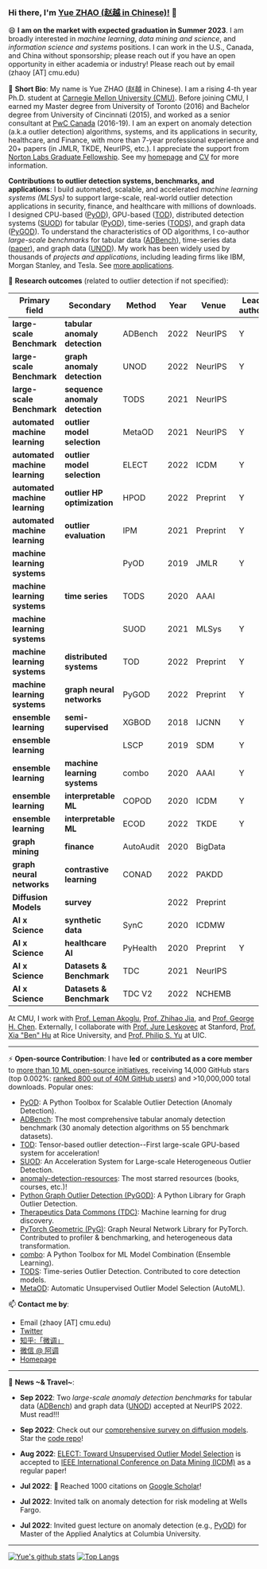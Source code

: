### Hi there, I'm [Yue ZHAO (赵越 in Chinese)!](https://www.andrew.cmu.edu/user/yuezhao2/) 👋

😄 **I am on the market with expected graduation in Summer 2023**. I am broadly interested in *machine learning*, *data mining and science*, and *information science and systems* positions.
I can work in the U.S., Canada, and China without sponsorship; please reach out if you have an open opportunity in either academia or industry!  Please reach out by email (zhaoy [AT] cmu.edu)

🌱 **Short Bio**: My name is Yue ZHAO (赵越 in Chinese). I am a rising 4-th year Ph.D. student at 
[Carnegie Mellon University (CMU)](https://www.cmu.edu/).
Before joining CMU, I earned my Master degree from University of Toronto (2016) and Bachelor degree from University of Cincinnati (2015), and worked as a senior consultant at [PwC Canada](https://www.pwc.com/ca/en.html) (2016-19). 
I am an expert on anomaly detection (a.k.a outlier detection) algorithms, systems, and its applications in security, healthcare, and Finance, 
with more than 7-year professional experience and 20+ papers (in JMLR, TKDE, NeurIPS, etc.). 
I appreciate the support from [Norton Labs Graduate Fellowship](https://www.nortonlifelock.com/us/en/research-labs/news/2022-fellowship-winners/).
See my [homepage](https://www.andrew.cmu.edu/user/yuezhao2/) and [CV](https://www.andrew.cmu.edu/user/yuezhao2/files/ZHAO_YUE_CV.pdf) for more information.

**Contributions to outlier detection systems, benchmarks, and applications**: I build automated, scalable, and accelerated *machine learning systems (MLSys)* to support large-scale, 
real-world outlier detection applications in security, finance, and healthcare with millions of downloads. 
I designed CPU-based ([PyOD](https://github.com/yzhao062/pyod)), 
GPU-based ([TOD](https://github.com/yzhao062/tod)), 
distributed detection systems ([SUOD](https://github.com/yzhao062/suod)) 
for tabular ([PyOD](https://github.com/yzhao062/pyod)), time-series ([TODS](https://github.com/datamllab/tods)), 
and graph data ([PyGOD](https://github.com/pygod-team/pygod)). 
To understand the characteristics of OD algorithms, I co-author *large-scale benchmarks* for tabular data ([ADBench](https://www.andrew.cmu.edu/user/yuezhao2/papers/22-preprint-adbench.pdf)),
time-series data ([paper](https://openreview.net/forum?id=r8IvOsnHchr)), and graph data ([UNOD](https://arxiv.org/abs/2206.10071)).
My work has been widely used by thousands of *projects and applications*, including leading firms like IBM, Morgan Stanley, and Tesla. See [more applications](https://github.com/yzhao062/pyod/network/dependents).


🔭 **Research outcomes** (related to outlier detection if not specified):

| **Primary field**                 | **Secondary**                	| **Method**    	| **Year** 	| **Venue**  	| **Lead author** 	    |
|--------------------------------	|------------------------------	|---------------	|----------	|------------	|--------------------	|
| **large-scale Benchmark**      	| **tabular anomaly detection** | ADBench          	| 2022     	| NeurIPS       | Y                  	|
| **large-scale Benchmark**      	| **graph anomaly detection**   | UNOD          	| 2022     	| NeurIPS       | Y                  	|
| **large-scale Benchmark**       	| **sequence anomaly detection**| TODS          	| 2021     	| NeurIPS       |                    	|
| **automated machine learning** 	| **outlier model selection**   | MetaOD        	| 2021     	| NeurIPS    	| Y                  	|
| **automated machine learning** 	| **outlier model selection**   | ELECT         	| 2022     	| ICDM      	| Y                  	|
| **automated machine learning** 	| **outlier HP optimization**   | HPOD          	| 2022     	| Preprint      | Y                  	|
| **automated machine learning** 	| **outlier evaluation**        | IPM           	| 2021     	| Preprint    	| Y                  	|
| **machine learning systems**   	|                              	| PyOD          	| 2019     	| JMLR       	| Y                  	|
| **machine learning systems**   	| **time series**              	| TODS          	| 2020     	| AAAI          |                    	|
| **machine learning systems**   	|                              	| SUOD          	| 2021     	| MLSys      	| Y                  	|
| **machine learning systems**   	| **distributed systems**  	    | TOD           	| 2022     	| Preprint   	| Y                  	|
| **machine learning systems**   	| **graph neural networks**    	| PyGOD         	| 2022     	| Preprint   	| Y                  	|
| **ensemble learning**          	| **semi-supervised**          	| XGBOD         	| 2018     	| IJCNN      	| Y                  	|
| **ensemble learning**          	|                              	| LSCP          	| 2019     	| SDM        	| Y                  	|
| **ensemble learning**          	| **machine learning systems** 	| combo         	| 2020     	| AAAI       	| Y                  	|
| **ensemble learning**          	| **interpretable ML**         	| COPOD         	| 2020     	| ICDM       	| Y                  	|
| **ensemble learning**          	| **interpretable ML**         	| ECOD          	| 2022     	| TKDE       	| Y                  	|
| **graph mining** 	                | **finance**               	| AutoAudit     	| 2020     	| BigData    	|                    	|
| **graph neural networks**      	| **contrastive learning**     	| CONAD         	| 2022     	| PAKDD      	|                    	|
| **Diffusion Models**              | **survey**                    |                   | 2022      | Preprint      |                       |
| **AI x Science**               	| **synthetic data**            | SynC              | 2020     	| ICDMW       	|                    	|
| **AI x Science**               	| **healthcare AI**             | PyHealth      	| 2020     	| Preprint   	| Y                  	|
| **AI x Science**               	| **Datasets & Benchmark**      | TDC           	| 2021     	| NeurIPS    	|                    	|
| **AI x Science**               	| **Datasets & Benchmark**      | TDC V2           	| 2022     	| NCHEMB    	|                    	|


At CMU, I work with [Prof. Leman Akoglu](http://www.cs.cmu.edu/~lakoglu/),
[Prof. Zhihao Jia](https://cs.cmu.edu/~zhihaoj2), 
and [Prof. George H. Chen](http://www.andrew.cmu.edu/user/georgech/). 
Externally, I collaborate with [Prof. Jure Leskovec](https://cs.stanford.edu/~jure/) at Stanford, [Prof. Xia "Ben" Hu](https://cs.rice.edu/~xh37/index.html) at Rice University, and [Prof. Philip S. Yu](https://cs.uic.edu/profiles/philip-yu/) at UIC.



----

⚡  **Open-source Contribution**: I have **led** or **contributed as a core member** to [more than 10 ML open-source initiatives](https://github.com/yzhao062), 
receiving 14,000 GitHub stars (top 0.002%: [ranked 800 out of 40M GitHub users](https://gitstar-ranking.com/yzhao062)) and >10,000,000 total downloads.
Popular ones:
* [PyOD](https://github.com/yzhao062/pyod): A Python Toolbox for Scalable Outlier Detection (Anomaly Detection).
* [ADBench](https://github.com/Minqi824/ADBench): The most comprehensive tabular anomaly detection benchmark (30 anomaly detection algorithms on 55 benchmark datasets).
* [TOD](https://github.com/yzhao062/pytod): Tensor-based outlier detection--First large-scale GPU-based system for acceleration!
* [SUOD](https://github.com/yzhao062/SUOD): An Acceleration System for Large-scale Heterogeneous Outlier Detection.
* [anomaly-detection-resources](https://github.com/yzhao062/anomaly-detection-resources): The most starred resources (books, courses, etc.)!
* [Python Graph Outlier Detection (PyGOD)](https://www.pygod.org/): A Python Library for Graph Outlier Detection.
* [Therapeutics Data Commons (TDC)](https://tdcommons.ai/): Machine learning for drug discovery.
* [PyTorch Geometric (PyG)](https://www.pyg.org/): Graph Neural Network Library for PyTorch. Contributed to profiler & benchmarking, and heterogeneous data transformation.
* [combo](https://github.com/yzhao062/combo): A Python Toolbox for ML Model Combination (Ensemble Learning).
* [TODS](https://github.com/datamllab/tods): Time-series Outlier Detection. Contributed to core detection models.
* [MetaOD](https://github.com/yzhao062/metaod): Automatic Unsupervised Outlier Model Selection (AutoML).


📫 **Contact me by**:
- Email (zhaoy [AT] cmu.edu)
- [Twitter](https://twitter.com/yzhao062)
- [知乎:「微调」](https://www.zhihu.com/people/breaknever)
- [微信 @ 阿调](https://www.andrew.cmu.edu/user/yuezhao2/files/ID_breaknever.jpg)
- [Homepage](https://www.andrew.cmu.edu/user/yuezhao2/)


----

💬 **News ~& Travel~**:

- **Sep 2022**: Two *large-scale anomaly detection benchmarks* for tabular data ([ADBench](https://openreview.net/forum?id=foA_SFQ9zo0)) and graph data ([UNOD](https://openreview.net/forum?id=YXvGXEmtZ5N)) accepted at NeurIPS 2022. Must read!!!

- **Sep 2022**: Check out our [comprehensive survey on diffusion models](https://arxiv.org/abs/2209.00796). Star the [code repo](https://github.com/YangLing0818/Diffusion-Models-Papers-Survey-Taxonomy)!

- **Aug 2022**: [ELECT: Toward Unsupervised Outlier Model Selection]() is accepted to [IEEE International Conference on Data Mining (ICDM)](https://icdm22.cse.usf.edu/) as a regular paper!

- **Jul 2022**: &#127775; Reached 1000 citations on [Google Scholar](https://scholar.google.com/citations?user=zoGDYsoAAAAJ)!

- **Jul 2022**: Invited talk on anomaly detection for risk modeling at Wells Fargo.

- **Jul 2022**: Invited guest lecture on anomaly detection (e.g., [PyOD](https://github.com/yzhao062/pyod)) for Master of the Applied Analytics at Columbia University.


----

[![Yue's github stats](https://github-readme-stats.vercel.app/api?username=yzhao062&theme=material-palenight&count_private=true&hide=contribs)](https://github.com/anuraghazra/github-readme-stats)
[![Top Langs](https://github-readme-stats.vercel.app/api/top-langs/?username=yzhao062&theme=material-palenight&hide=Jupyter&layout=compact)](https://github.com/anuraghazra/github-readme-stats)

<!--
**yzhao062/yzhao062** is a ✨ _special_ ✨ repository because its `README.md` (this file) appears on your GitHub profile.

Here are some ideas to get you started:

- 🔭 I’m currently working on ...
- 🌱 I’m currently learning ...
- 👯 I’m looking to collaborate on ...
- 🤔 I’m looking for help with ...
- 💬 Ask me about ...
- 📫 How to reach me: ...
- 😄 Pronouns: ...
- ⚡ Fun fact: ...

I am the author/core developer of various machine learning tools and systems with more than millions of downloads. 
-->
